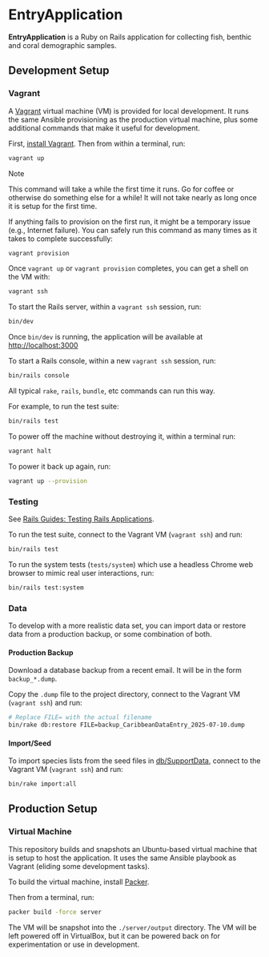 # EntryApplication

**EntryApplication** is a Ruby on Rails application for collecting fish, benthic and coral demographic samples.

## Development Setup

### Vagrant

A [Vagrant](https://www.vagrantup.com) virtual machine (VM) is provided for local development. It runs the same Ansible provisioning as the production virtual machine, plus some additional commands that make it useful for development.

First, [install Vagrant](https://developer.hashicorp.com/vagrant/install?product_intent=vagrant). Then from within a terminal, run:

```bash
vagrant up
```

> [!NOTE]
> This command will take a while the first time it runs. Go for coffee or otherwise do something else for a while! It will not take nearly as long once it is setup for the first time.

If anything fails to provision on the first run, it might be a temporary issue (e.g., Internet failure). You can safely run this command as many times as it takes to complete successfully:

```bash
vagrant provision
```

Once `vagrant up` or `vagrant provision` completes, you can get a shell on the VM with:

```bash
vagrant ssh
```

To start the Rails server, within a `vagrant ssh` session, run:

```bash
bin/dev
```

Once `bin/dev` is running, the application will be available at <http://localhost:3000>

To start a Rails console, within a new `vagrant ssh` session, run:

```bash
bin/rails console
```

All typical `rake`, `rails`, `bundle`, etc commands can run this way.

For example, to run the test suite:

```bash
bin/rails test
```

To power off the machine without destroying it, within a terminal run:

```bash
vagrant halt
```

To power it back up again, run:

```bash
vagrant up --provision
```

### Testing

See [Rails Guides: Testing Rails Applications](https://guides.rubyonrails.org/testing.html).

To run the test suite, connect to the Vagrant VM (`vagrant ssh`) and run:

```bash
bin/rails test
```

To run the system tests (`tests/system`) which use a headless Chrome web browser to mimic real user interactions, run:

```bash
bin/rails test:system
```

### Data

To develop with a more realistic data set, you can import data or restore data from a production backup, or some combination of both.

#### Production Backup

Download a database backup from a recent email. It will be in the form `backup_*.dump`.

Copy the `.dump` file to the project directory, connect to the Vagrant VM (`vagrant ssh`) and run:

```bash
# Replace FILE= with the actual filename
bin/rake db:restore FILE=backup_CaribbeanDataEntry_2025-07-10.dump
```

#### Import/Seed

To import species lists from the seed files in [db/SupportData](./db/SupportData/), connect to the Vagrant VM (`vagrant ssh`) and run:

```bash
bin/rake import:all
```

## Production Setup

### Virtual Machine

This repository builds and snapshots an Ubuntu-based virtual machine that is setup to host the application. It uses the same Ansible playbook as Vagrant (eliding some development tasks).

To build the virtual machine, install [Packer](https://www.packer.io).

Then from a terminal, run:

``` bash
packer build -force server
```

The VM will be snapshot into the `./server/output` directory. The VM will be left powered off in VirtualBox, but it can be powered back on for experimentation or use in development.
